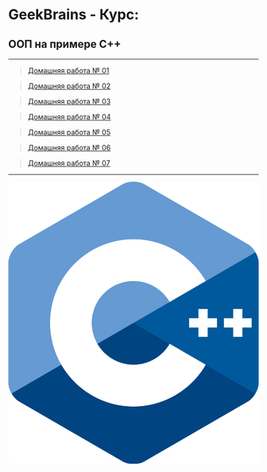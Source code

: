# GeekBrains - Курс:
## ООП на примере C++
-------------------------------
> [Домашняя работа № 01](Homework_01)

> [Домашняя работа № 02](Homework_02)

> [Домашняя работа № 03](Homework_03)

> [Домашняя работа № 04](Homework_04)

> [Домашняя работа № 05](Homework_05)

> [Домашняя работа № 06](Homework_06)

> [Домашняя работа № 07](Homework_07)

-------------------------------
![Screenshot](CPP_Logo.png "ООП на примере C++")
